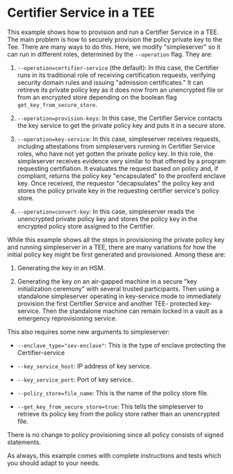 # Certifier Service in a TEE

This example shows how to provision and run a Certifier Service in
a TEE.  The main problem is how to securely provision the policy
private key to the Tee.  There are many ways to do this.  Here, we
modify "simpleserver" so it can run in different roles, determined
by the `--operation` flag.  They are:

1. `--operation=certifier-service` (the default):  In this case,
    the Certifier runs in its traditional role of receiving certification requests,
	verifying security domain rules and issuing "admission
	certificates." It can retireve its private policy key as
	it does now from an unencrypted file or from an encrypted
	store depending on the boolean flag `get_key_from_secure_store`.

2. `--operation=provision-keys`: In this case, the Certifier Service
    contacts the key service to get the private policy key and puts
    it in a secure store.

3. `--operation=key-service`:  In this case, simpleserver receives
        requests, including attestations from simpleservers running in Certifier Service
	roles, who have not yet gotten the private policy key.  In
	this role, the simpleserver receives evidence very similar to
	that offered by a program requesting certifiation.  It
	evaluates the request based on policy and, if compliant,
	returns the policy key "encapsulated" to the prooferd enclave
	key.  Once received, the requestor "decapsulates" the
	policy key and stores the policy private key in the
        requesting certifier service's policy store.

4. `--operation=convert-key`: In this case, simpleserver reads the
   unencrypted private policy key and stores the policy key in the
   encrypted policy store assigned to the Certifier.

While this example shows all the steps in provisioning the private
policy key and running simpleserver in a TEE, there are many
variations for how the initial policy key might be first generated
and provisioned. Among these are:

1. Generating the key in an HSM.

2. Generating the key on an air-gapped machine in a secure "key
   initialization ceremony"
   with several trusted participants.  Then using a standalone
   simpleserver operating in key-service mode to immediately
	provision the first Certifier Service and another TEE-
	protected key-service.  Then the standalone machine can
	remain locked in a vault as a emergency reprovisioning
	service.

This also requires some new arguments to simpleserver:

- `--enclave_type="sev-enclave"`: This is the type of enclave
    protecting the Certifier-service

- `--key_service_host`: IP address of key service.

-   `--key_service_port`: Port of key service.

-   `--policy_store=file_name`:  This is the name of the policy store
    file.

-   `--get_key_from_secure_store=true`:  This tells the simpleserver
    to retrieve its policy
	key from the policy store rather than an unencrypted file.

There is no change to policy provisioning since all policy consists
of signed statements.

As always, this example comes with complete instructions and tests
which you should adapt to your needs.
